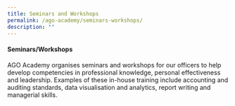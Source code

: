 ```yaml
---
title: Seminars and Workshops
permalink: /ago-academy/seminars-workshops/
description: ""
---
```

#### Seminars/Workshops

AGO Academy organises seminars and workshops for our officers to help develop competencies in professional knowledge, personal effectiveness and leadership. Examples of these in-house training include accounting and auditing standards, data visualisation and analytics, report writing and managerial skills.